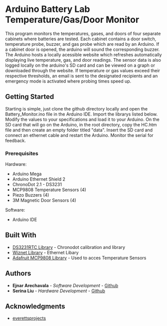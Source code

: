 # Arduino Battery Lab Temperature/Gas/Door Monitor

This program monitors the temperatures, gases, and doors of four separate cabinets where batteries are tested.
Each cabinet contains a door switch, temperature probe, buzzer, and gas probe which are read by an Arduino.
If a cabinet door is opened, the arduino will sound the corresponding buzzer.
The Arduino hosts a locally acessible website which refreshes automatically displaying live temperature, gas, and door readings.
The sensor data is also logged locally on the arduino's SD card and can be viewed on a graph or downloaded through the website.
If temperature or gas values exceed their respective thresholds, an email is sent to the designated recipients and an emergency mode is activated
where probing times speed up.


## Getting Started

Starting is simple, just clone the github directory locally and open the Battery_Monitor.ino file in the Arduino IDE. Import the librarys listed below. Modify the values to your specifications and load it to your Arduino.
On the SD card that will go on the Arduino, in the root directory, copy the HC.htm file and then create an empty folder titled "data".
Insert the SD card and connect an ethernet cable and restart the Arduino. Monitor the serial for feedback.

### Prerequisites

Hardware:
* Arduino Mega
* Arduino Ethernet Shield 2
* ChronoDot 2.1 - DS3231
* MCP9808 Temperature Sensors (4)
* Piezo Buzzers (4)
* 3M Magnetic Door Sensors (4)

Software:
* Arduino IDE

## Built With

* [DS3231RTC Library](https://github.com/JChristensen/DS3232RTC) - Chronodot calibration and library
* [Wiznet Library](https://github.com/Wiznet/WIZ_Ethernet_Library) - Ethernet Libary
* [Adafruit MCP9808 Library](https://github.com/adafruit/Adafruit_MCP9808_Library) - Used to acces Temperature Sensors


## Authors

* **Ejnar Arechavala** - *Software Development* - [Github](https://github.com/ejnarvala)
* **Serina Liu** - *Hardware Development* - [Github](https://github.com/serliu)

## Acknowledgments

* [everettsprojects](http://everettsprojects.com)
